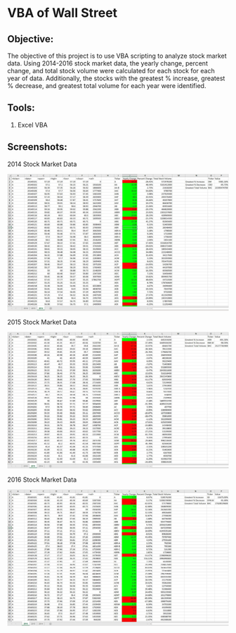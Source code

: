 # VBA of Wall Street

## **Objective:**
The objective of this project is to use VBA scripting to analyze stock market data. Using 2014-2016 stock market data, the yearly change, percent change, and total stock volume were calculated for each stock for each year of data. Additionally, the stocks with the greatest % increase, greatest % decrease, and greatest total volume for each year were identified. 

## **Tools:**
1. Excel VBA

## **Screenshots:**

2014 Stock Market Data

![screenshot1.jpg](2014_stock_data.JPG)

2015 Stock Market Data

![screenshot2.jpg](2015_stock_data.JPG)

2016 Stock Market Data

![screenshot3.jpg](2016_stock_data.JPG)
